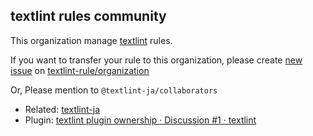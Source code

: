 ## textlint rules community

This organization manage [textlint](https://textlint.github.io/) rules.

If you want to transfer your rule to this organization, please create [new issue](https://github.com/textlint-rule/organization/issues/new) on [textlint-rule/organization](https://github.com/textlint-rule/organization)

Or, Please mention to `@textlint-ja/collaborators`

- Related: [textlint-ja](https://github.com/textlint-ja)
- Plugin: [textlint plugin ownership · Discussion #1 · textlint](https://github.com/orgs/textlint/discussions/1)

